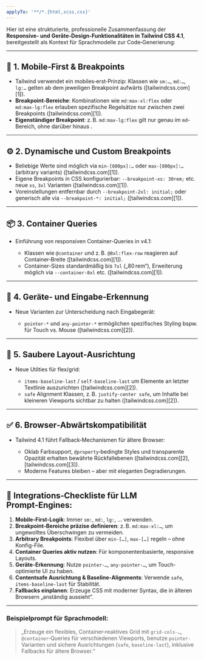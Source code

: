 ```yaml
---
applyTo: '**/*.{html,scss,css}'
---
```

Hier ist eine strukturierte, professionelle Zusammenfassung der **Responsive‑ und Geräte‑Design-Funktionalitäten in Tailwind CSS 4.1**, bereitgestellt als Kontext für Sprachmodelle zur Code‑Generierung:

---

## 🧩 1. Mobile‑First & Breakpoints

* Tailwind verwendet ein mobiles‑erst‑Prinzip: Klassen wie `sm:…`, `md:…`, `lg:…` gelten ab dem jeweiligen Breakpoint aufwärts ([tailwindcss.com][1]).
* **Breakpoint‑Bereiche**: Kombinationen wie `md:max-xl:flex` oder `md:max‑lg:flex` erlauben spezifische Regelsätze nur zwischen zwei Breakpoints ([tailwindcss.com][1]).
* **Eigenständiger Breakpoint**: z. B. `md:max-lg:flex` gilt nur genau im `md`-Bereich, ohne darüber hinaus .

---

## ⚙️ 2. Dynamische und Custom Breakpoints

* Beliebige Werte sind möglich via `min-[600px]:…` oder `max-[800px]:…` (arbitrary variants) ([tailwindcss.com][1]).
* Eigene Breakpoints in CSS konfigurierbar: `--breakpoint-xs: 30rem;` etc. neue `xs`, `3xl` Varianten ([tailwindcss.com][1]).
* Voreinstellungen entfernbar durch `--breakpoint-2xl: initial;` oder generisch alle via `--breakpoint-*: initial;` ([tailwindcss.com][1]).

---

## 📦 3. Container Queries

* Einführung von responsiven Container-Queries in v4.1:

  * Klassen wie `@container` und z. B. `@8xl:flex-row` reagieren auf Container‑Breite ([tailwindcss.com][1]).
  * Container-Sizes standardmäßig bis `7xl` („80 rem“), Erweiterung möglich via `--container-8xl` etc. ([tailwindcss.com][1]).

---

## 📳 4. Geräte‑ und Eingabe‑Erkennung

* Neue Varianten zur Unterscheidung nach Eingabegerät:

  * `pointer‑*` und `any‑pointer‑*` ermöglichen spezifisches Styling bspw. für Touch vs. Mouse ([tailwindcss.com][2]).

---

## 🧹 5. Saubere Layout‑Ausrichtung

* Neue Utilties für flex/grid:

  * `items-baseline-last` / `self-baseline-last` um Elemente an letzter Textlinie auszurichten ([tailwindcss.com][2]).
  * `safe` Alignment Klassen, z. B. `justify-center safe`, um Inhalte bei kleineren Viewports sichtbar zu halten ([tailwindcss.com][2]).

---

## ✅ 6. Browser‑Abwärtskompatibilität

* Tailwind 4.1 führt Fallback‑Mechanismen für ältere Browser:

  * Oklab Farbsupport, `@property`‑bedingte Styles und transparente Opazität erhalten bewährte Rückfallebenen ([tailwindcss.com][2], [tailwindcss.com][3]).
  * Moderne Features bleiben – aber mit eleganten Degradierungen.

---

## 🧠 Integrations‑Checkliste für LLM Prompt‑Engines:

1. **Mobile‑First-Logik**: Immer `sm:`, `md:`, `lg:`, ... verwenden.
2. **Breakpoint‑Bereiche präzise definieren**: z. B. `md:max-xl:…`, um ungewolltes Überschwingen zu vermeiden.
3. **Arbitrary Breakpoints**: Flexibel über `min-[…]`, `max-[…]` regeln – ohne Konfig-File.
4. **Container Queries aktiv nutzen**: Für komponentenbasierte, responsive Layouts.
5. **Geräte-Erkennung**: Nutze `pointer-…`, `any-pointer-…`, um Touch-optimierte UI zu haben.
6. **Content­safe Ausrichtung & Baseline‑Alignments**: Verwende `safe`, `items-baseline-last` für Stabilität.
7. **Fallbacks einplanen**: Erzeuge CSS mit moderner Syntax, die in älteren Browsern „anständig aussieht“.

---

### Beispielprompt für Sprachmodell:

> „Erzeuge ein flexibles, Container‑reaktives Grid mit `grid-cols-…`, `@container`‑Queries für verschiedenen Viewports, benutze `pointer‑` Varianten und sichere Ausrichtungen (`safe`, `baseline-last`), inklusive Fallbacks für ältere Browser.“